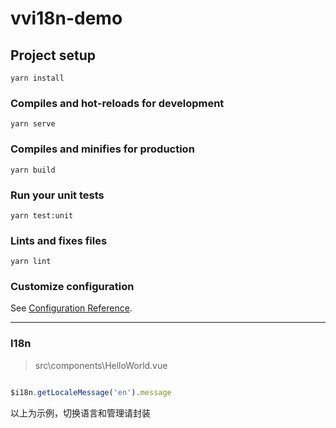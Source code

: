 # vvi18n-demo

## Project setup
```
yarn install
```

### Compiles and hot-reloads for development
```
yarn serve
```

### Compiles and minifies for production
```
yarn build
```

### Run your unit tests
```
yarn test:unit
```

### Lints and fixes files
```
yarn lint
```

### Customize configuration
See [Configuration Reference](https://cli.vuejs.org/config/).


------
### I18n 
> src\components\HelloWorld.vue

```js

$i18n.getLocaleMessage('en').message

```

以上为示例，切换语言和管理请封装



